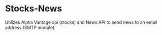 # Stocks-News
Utilizes Alpha Vantage api (stocks) and News API to send news to an email address (SMTP module). 
